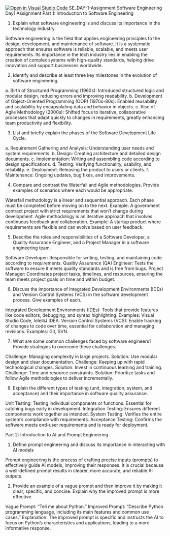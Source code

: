[![Open in Visual Studio Code](https://classroom.github.com/assets/open-in-vscode-2e0aaae1b6195c2367325f4f02e2d04e9abb55f0b24a779b69b11b9e10269abc.svg)](https://classroom.github.com/online_ide?assignment_repo_id=16855572&assignment_repo_type=AssignmentRepo)
SE_DAY-1-Assignment
Software Engineering Day1 Assignment
Part 1: Introduction to Software Engineering

1. Explain what software engineering is and discuss its importance in the technology industry.
   
Software engineering is the field that applies engineering principles to the design, development, and maintenance of software. It is a systematic approach that ensures software is reliable, scalable, and meets user requirements. Its importance in the tech industry lies in enabling the creation of complex systems with high-quality standards, helping drive innovation and support businesses worldwide.

2. Identify and describe at least three key milestones in the evolution of software engineering.

a. Birth of Structured Programming (1960s): Introduced structured logic and modular design, reducing errors and improving readability.
b. Development of Object-Oriented Programming (OOP) (1970s-80s): Enabled reusability and scalability by encapsulating data and behavior in objects.
c. Rise of Agile Methodology (2000s): Shifted focus to iterative, collaborative processes that adapt quickly to changes in requirements, greatly enhancing team productivity and flexibility.

3. List and briefly explain the phases of the Software Development Life Cycle.

a. Requirement Gathering and Analysis: Understanding user needs and system requirements.
b. Design: Creating architecture and detailed design documents.
c. Implementation: Writing and assembling code according to design specifications.
d. Testing: Verifying functionality, usability, and reliability.
e. Deployment: Releasing the product to users or clients.
f. Maintenance: Ongoing updates, bug fixes, and improvements.

4. Compare and contrast the Waterfall and Agile methodologies. Provide examples of scenarios where each would be appropriate.

Waterfall methodology is a linear and sequential approach. Each phase must be completed before moving on to the next. Example: A government contract project with strict requirements that won’t change during development.
Agile methodology is an iterative approach that involves continuous feedback and collaboration. Example: A startup product where requirements are flexible and can evolve based on user feedback.

5. Describe the roles and responsibilities of a Software Developer, a Quality Assurance Engineer, and a Project Manager in a software engineering team.

Software Developer: Responsible for writing, testing, and maintaining code according to requirements.
Quality Assurance (QA) Engineer: Tests the software to ensure it meets quality standards and is free from bugs.
Project Manager: Coordinates project tasks, timelines, and resources, ensuring the team meets project goals on time and within budget.

6. Discuss the importance of Integrated Development Environments (IDEs) and Version Control Systems (VCS) in the software development process. Give examples of each.

Integrated Development Environments (IDEs): Tools that provide features like code editors, debugging, and syntax highlighting. Examples: Visual Studio Code, IntelliJ IDEA.
Version Control Systems (VCS): Enable tracking of changes to code over time, essential for collaboration and managing revisions. Examples: Git, SVN.

7. What are some common challenges faced by software engineers? Provide strategies to overcome these challenges.

Challenge: Managing complexity in large projects.
Solution: Use modular design and clear documentation.
Challenge: Keeping up with rapid technological changes.
Solution: Invest in continuous learning and training.
Challenge: Time and resource constraints.
Solution: Prioritize tasks and follow Agile methodologies to deliver incrementally.

8. Explain the different types of testing (unit, integration, system, and acceptance) and their importance in software quality assurance.

Unit Testing: Testing individual components or functions. Essential for catching bugs early in development.
Integration Testing: Ensures different components work together as intended.
System Testing: Verifies the entire system’s compliance with requirements.
Acceptance Testing: Confirms the software meets end-user requirements and is ready for deployment.


Part 2: Introduction to AI and Prompt Engineering

1. Define prompt engineering and discuss its importance in interacting with AI models

Prompt engineering is the process of crafting precise inputs (prompts) to effectively guide AI models, improving their responses. It is crucial because a well-defined prompt results in clearer, more accurate, and reliable AI outputs.

2. Provide an example of a vague prompt and then improve it by making it clear, specific, and concise. Explain why the improved prompt is more effective.

Vague Prompt: “Tell me about Python.”
Improved Prompt: “Describe Python programming language, including its main features and common use cases.”
Explanation: The improved prompt is specific and instructs the AI to focus on Python’s characteristics and applications, leading to a more informative response.
